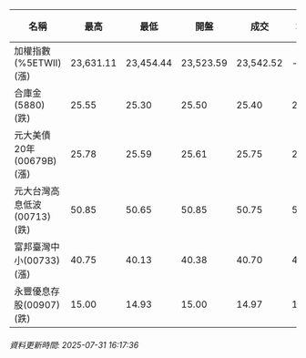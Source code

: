 | 名稱 | 最高 | 最低 | 開盤 | 成交 | 均價 | 成交金額(億) | 昨收 | 漲跌幅 | 漲跌 | 總量 | 昨量 | 振幅 |
| -------- | -------- | -------- | -------- |-------- | -------- | -------- |-------- |-------- |-------- | -------- | -------- |-------- |
|加權指數(%5ETWII) (漲)|23,631.11|23,454.44|23,523.59|23,542.52|-|4,009.24|23,461.72|0.34%|80.80|7,008,063|0|0.75%|
|合庫金(5880) (跌)|25.55|25.30|25.50|25.40|25.44|2.79|25.65|0.97%|0.25|10,982|8,019|0.97%|
|元大美債20年(00679B) (漲)|25.78|25.59|25.61|25.75|25.72|14.10|25.61|0.55%|0.14|54,825|51,261|0.74%|
|元大台灣高息低波(00713) (跌)|50.85|50.65|50.85|50.75|50.75|4.57|50.90|0.29%|0.15|9,000|6,722|0.39%|
|富邦臺灣中小(00733) (漲)|40.75|40.13|40.38|40.70|40.60|0.564|40.38|0.79%|0.32|1,388|644|1.54%|
|永豐優息存股(00907) (跌)|15.00|14.93|15.00|14.97|14.97|0.189|14.99|0.13%|0.02|1,263|1,242|0.47%|
###### 資料更新時間: 2025-07-31 16:17:36